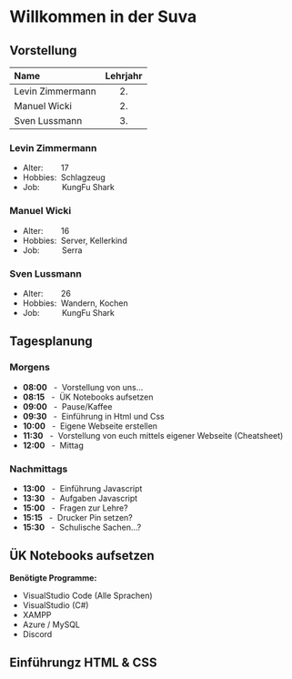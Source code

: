# Willkommen in der Suva

## **Vorstellung**

| Name             | Lehrjahr |
|:-----------------|:--------:|
| Levin Zimmermann |    2.    |
| Manuel Wicki     |    2.    |
| Sven Lussmann    |    3.    |


### Levin Zimmermann

- Alter: &nbsp;&nbsp;&nbsp;&nbsp;&nbsp;&nbsp; 17
- Hobbies: &nbsp;Schlagzeug
- Job: &nbsp;&nbsp;&nbsp;&nbsp;&nbsp;&nbsp;&nbsp;&nbsp;&nbsp;KungFu Shark

### Manuel Wicki

- Alter: &nbsp;&nbsp;&nbsp;&nbsp;&nbsp;&nbsp; 16
- Hobbies: &nbsp;Server, Kellerkind
- Job: &nbsp;&nbsp;&nbsp;&nbsp;&nbsp;&nbsp;&nbsp;&nbsp;&nbsp;Serra

### Sven Lussmann

- Alter: &nbsp;&nbsp;&nbsp;&nbsp;&nbsp;&nbsp; 26
- Hobbies: &nbsp;Wandern, Kochen
- Job: &nbsp;&nbsp;&nbsp;&nbsp;&nbsp;&nbsp;&nbsp;&nbsp;&nbsp;KungFu Shark

## **Tagesplanung**

### **Morgens**
- **08:00** &nbsp;&nbsp;-&nbsp; Vorstellung von uns...
- **08:15** &nbsp;&nbsp;-&nbsp; ÜK Notebooks aufsetzen
- **09:00** &nbsp;&nbsp;-&nbsp; Pause/Kaffee
- **09:30** &nbsp;&nbsp;-&nbsp; Einführung in Html und Css
- **10:00** &nbsp;&nbsp;-&nbsp; Eigene Webseite erstellen
- **11:30** &nbsp;&nbsp;-&nbsp; Vorstellung von euch mittels eigener Webseite (Cheatsheet)
- **12:00** &nbsp;&nbsp;-&nbsp; Mittag
### **Nachmittags**
- **13:00** &nbsp;&nbsp;-&nbsp; Einführung Javascript
- **13:30** &nbsp;&nbsp;-&nbsp; Aufgaben Javascript
- **15:00** &nbsp;&nbsp;-&nbsp; Fragen zur Lehre?
- **15:15** &nbsp;&nbsp;-&nbsp; Drucker Pin setzen?
- **15:30** &nbsp;&nbsp;-&nbsp; Schulische Sachen...?

## **ÜK Notebooks aufsetzen**
**Benötigte Programme:**
- VisualStudio Code (Alle Sprachen)
- VisualStudio (C#)
- XAMPP
- Azure / MySQL
- Discord

## **Einführungz HTML & CSS**

